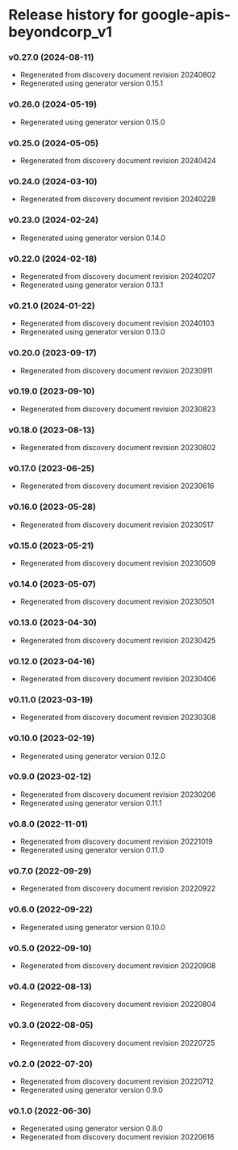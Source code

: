 # Release history for google-apis-beyondcorp_v1

### v0.27.0 (2024-08-11)

* Regenerated from discovery document revision 20240802
* Regenerated using generator version 0.15.1

### v0.26.0 (2024-05-19)

* Regenerated using generator version 0.15.0

### v0.25.0 (2024-05-05)

* Regenerated from discovery document revision 20240424

### v0.24.0 (2024-03-10)

* Regenerated from discovery document revision 20240228

### v0.23.0 (2024-02-24)

* Regenerated using generator version 0.14.0

### v0.22.0 (2024-02-18)

* Regenerated from discovery document revision 20240207
* Regenerated using generator version 0.13.1

### v0.21.0 (2024-01-22)

* Regenerated from discovery document revision 20240103
* Regenerated using generator version 0.13.0

### v0.20.0 (2023-09-17)

* Regenerated from discovery document revision 20230911

### v0.19.0 (2023-09-10)

* Regenerated from discovery document revision 20230823

### v0.18.0 (2023-08-13)

* Regenerated from discovery document revision 20230802

### v0.17.0 (2023-06-25)

* Regenerated from discovery document revision 20230616

### v0.16.0 (2023-05-28)

* Regenerated from discovery document revision 20230517

### v0.15.0 (2023-05-21)

* Regenerated from discovery document revision 20230509

### v0.14.0 (2023-05-07)

* Regenerated from discovery document revision 20230501

### v0.13.0 (2023-04-30)

* Regenerated from discovery document revision 20230425

### v0.12.0 (2023-04-16)

* Regenerated from discovery document revision 20230406

### v0.11.0 (2023-03-19)

* Regenerated from discovery document revision 20230308

### v0.10.0 (2023-02-19)

* Regenerated using generator version 0.12.0

### v0.9.0 (2023-02-12)

* Regenerated from discovery document revision 20230206
* Regenerated using generator version 0.11.1

### v0.8.0 (2022-11-01)

* Regenerated from discovery document revision 20221019
* Regenerated using generator version 0.11.0

### v0.7.0 (2022-09-29)

* Regenerated from discovery document revision 20220922

### v0.6.0 (2022-09-22)

* Regenerated using generator version 0.10.0

### v0.5.0 (2022-09-10)

* Regenerated from discovery document revision 20220908

### v0.4.0 (2022-08-13)

* Regenerated from discovery document revision 20220804

### v0.3.0 (2022-08-05)

* Regenerated from discovery document revision 20220725

### v0.2.0 (2022-07-20)

* Regenerated from discovery document revision 20220712
* Regenerated using generator version 0.9.0

### v0.1.0 (2022-06-30)

* Regenerated using generator version 0.8.0
* Regenerated from discovery document revision 20220616

